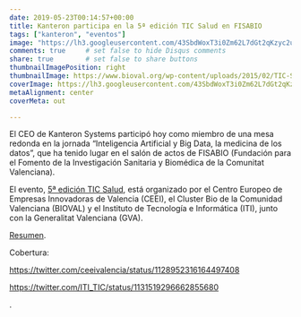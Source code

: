 ```yaml
---
date: 2019-05-23T00:14:57+00:00
title: Kanteron participa en la 5ª edición TIC Salud en FISABIO
tags: ["kanteron", "eventos"]
image: "https://lh3.googleusercontent.com/43SbdWoxT3i0Zm62L7dGt2qKzyc2upvs09zTgJGiA2rbunoi-C7aSNxjxN03uNS_lfDBe560hCAAm9-OJ3_M2XZNgSTHERa_8V8RRDNIiY00bFXflnVZRNAFdIdHFf3Q9h7OjR3Exas=w1920-h1080"
comments: true     # set false to hide Disqus comments
share: true        # set false to share buttons
thumbnailImagePosition: right
thumbnailImage: https://www.bioval.org/wp-content/uploads/2015/02/TIC-SALUD-700X300-1.png
coverImage: https://lh3.googleusercontent.com/43SbdWoxT3i0Zm62L7dGt2qKzyc2upvs09zTgJGiA2rbunoi-C7aSNxjxN03uNS_lfDBe560hCAAm9-OJ3_M2XZNgSTHERa_8V8RRDNIiY00bFXflnVZRNAFdIdHFf3Q9h7OjR3Exas=w1920-h1080
metaAlignment: center
coverMeta: out

---
```


El CEO de Kanteron Systems participó hoy como miembro de una mesa redonda en la jornada “Inteligencia Artificial y Big Data, la medicina de los datos”, que ha tenido lugar en el salón de actos de FISABIO (Fundación para el Fomento de la Investigación Sanitaria y Biomédica de la Comunitat Valenciana).


<!--more-->

El evento, [5ª edición TIC Salud](https://www.bioval.org/blog/2019/05/23/5a-edicion-tic-salud-inteligencia-artificial-y-big-data-la-medicina-de-los-datos/), está organizado por el Centro Europeo de Empresas Innovadoras de Valencia (CEEI), el Cluster Bio de la Comunidad Valenciana (BIOVAL) y el Instituto de Tecnología e Informática (ITI), junto con la Generalitat Valenciana (GVA).

[Resumen](https://www.emprenemjunts.es/index.php?op=8&n=18904).

Cobertura:

https://twitter.com/ceeivalencia/status/1128952316164497408

https://twitter.com/ITI_TIC/status/1131519296662855680

.
